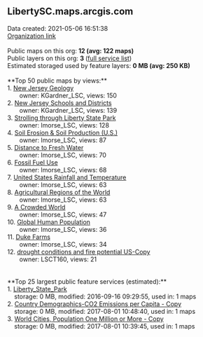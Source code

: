 <h2>LibertySC.maps.arcgis.com</h2> Data created: 2021-05-06 16:51:38 <br /><a target='new' href='https://LibertySC.maps.arcgis.com'>Organization link</a><br /><br />Public maps on this org: <b>12 (avg: 122 maps)</b><br />Public layers on this org: <b>3 </b>(<a target='new' href='https://services.arcgis.com/R1NUn6ODP3EMVu7H/ArcGIS/rest/services'>full service list</a>)<br />Estimated storaged used by feature layers: <b>0 MB (avg: 250 KB)</b><br /><br />**Top 50 public maps by views:**<br />  1. <a target='new' href='https://www.arcgis.com/home/item.html?id=3d1aaaf4eac04777bfc25f2c95ca9dcd'>New Jersey Geology</a> <br />  &nbsp;&nbsp;&nbsp;&nbsp; &nbsp;&nbsp;owner: KGardner_LSC, views: 150<br />  2. <a target='new' href='https://www.arcgis.com/home/item.html?id=7d2426d1aeed4b3599ea43fef8f1cd3a'>New Jersey Schools and Districts</a> <br />  &nbsp;&nbsp;&nbsp;&nbsp; &nbsp;&nbsp;owner: KGardner_LSC, views: 139<br />  3. <a target='new' href='https://www.arcgis.com/home/item.html?id=99198784b09c4859b68b5d422eeb8ff3'>Strolling through Liberty State Park</a> <br />  &nbsp;&nbsp;&nbsp;&nbsp; &nbsp;&nbsp;owner: lmorse_LSC, views: 128<br />  4. <a target='new' href='https://www.arcgis.com/home/item.html?id=9ea7294e7ae549cfb784f7ab0539fec0'>Soil Erosion & Soil Production (U.S.)</a> <br />  &nbsp;&nbsp;&nbsp;&nbsp; &nbsp;&nbsp;owner: lmorse_LSC, views: 87<br />  5. <a target='new' href='https://www.arcgis.com/home/item.html?id=486ae2f27ae2486990c4071ef41f3d3c'>Distance to Fresh Water</a> <br />  &nbsp;&nbsp;&nbsp;&nbsp; &nbsp;&nbsp;owner: lmorse_LSC, views: 70<br />  6. <a target='new' href='https://www.arcgis.com/home/item.html?id=024047106ef44065929285d8a513ddfe'>Fossil Fuel Use </a> <br />  &nbsp;&nbsp;&nbsp;&nbsp; &nbsp;&nbsp;owner: lmorse_LSC, views: 68<br />  7. <a target='new' href='https://www.arcgis.com/home/item.html?id=8144644a2e744b82b3cf5daa38caf916'>United States Rainfall and Temperature</a> <br />  &nbsp;&nbsp;&nbsp;&nbsp; &nbsp;&nbsp;owner: lmorse_LSC, views: 63<br />  8. <a target='new' href='https://www.arcgis.com/home/item.html?id=36a9caa871a745f892e10b3e14d8c2e4'>Agricultural Regions of the World </a> <br />  &nbsp;&nbsp;&nbsp;&nbsp; &nbsp;&nbsp;owner: lmorse_LSC, views: 63<br />  9. <a target='new' href='https://www.arcgis.com/home/item.html?id=8858730a4d8342418e74ef8a9ad4241b'>A Crowded World</a> <br />  &nbsp;&nbsp;&nbsp;&nbsp; &nbsp;&nbsp;owner: lmorse_LSC, views: 47<br />  10. <a target='new' href='https://www.arcgis.com/home/item.html?id=e57e2b5896224b3db40652982187cf0f'>Global Human Population</a> <br />  &nbsp;&nbsp;&nbsp;&nbsp; &nbsp;&nbsp;owner: lmorse_LSC, views: 36<br />  11. <a target='new' href='https://www.arcgis.com/home/item.html?id=62c240a6ef8c46a28426cd1426c76cb6'>Duke Farms</a> <br />  &nbsp;&nbsp;&nbsp;&nbsp; &nbsp;&nbsp;owner: lmorse_LSC, views: 34<br />  12. <a target='new' href='https://www.arcgis.com/home/item.html?id=b9454f09abcb4f0cb3e50d17e0a0ac70'>drought conditions and fire potential US-Copy</a> <br />  &nbsp;&nbsp;&nbsp;&nbsp; &nbsp;&nbsp;owner: LSCT160, views: 21<br /><br /><br />**Top 25 largest public feature services (estimated):**<br /> 1. <a target='new' href='https://www.arcgis.com/home/item.html?id=65fd3bfd61b846c6bae7b923652e8594'>Liberty_State_Park</a><br /> &nbsp;&nbsp;&nbsp;&nbsp;storage: 0 MB, modified: 2016-09-16 09:29:55,  used in: 1 maps<br /> 2. <a target='new' href='https://www.arcgis.com/home/item.html?id=74962550fb5e4014ad0637a6142f3112'>Country Demographics-CO2 Emissions per Capita - Copy</a><br /> &nbsp;&nbsp;&nbsp;&nbsp;storage: 0 MB, modified: 2017-08-01 10:48:40,  used in: 1 maps<br /> 3. <a target='new' href='https://www.arcgis.com/home/item.html?id=b7892797f66e44ebb72f4bad2ab878f6'>World Cities, Population One Million or More - Copy</a><br /> &nbsp;&nbsp;&nbsp;&nbsp;storage: 0 MB, modified: 2017-08-01 10:39:45,  used in: 1 maps<br />